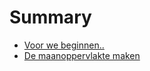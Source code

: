 # Summary

* [Voor we beginnen..](/README.md)
* [De maanoppervlakte maken](de-maanoppervlakte-maken.md)
